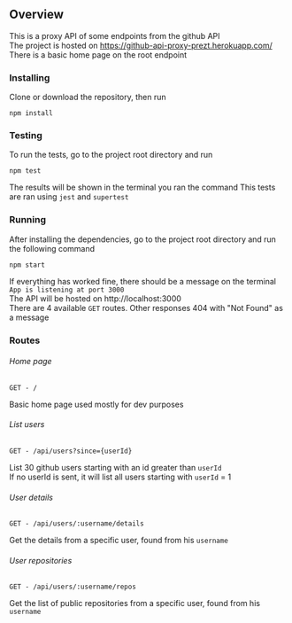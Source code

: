 ## Overview
This is a proxy API of some endpoints from the github API  
The project is hosted on https://github-api-proxy-prezt.herokuapp.com/  
There is a basic home page on the root endpoint  

### Installing
Clone or download the repository, then run  
```
npm install
```

### Testing
To run the tests, go to the project root directory and run  
```
npm test
```
The results will be shown in the terminal you ran the command
This tests are ran using `jest` and `supertest`  

### Running
After installing the dependencies, go to the project root directory and run the following command  
```
npm start
```
If everything has worked fine, there should be a message on the terminal `App is listening at port 3000`  
The API will be hosted on http://localhost:3000  
There are 4 available `GET` routes. Other responses 404 with "Not Found" as a message  

### Routes
###### Home page
```
GET - /
```
Basic home page used mostly for dev purposes
###### List users
```
GET - /api/users?since={userId}
```
List 30 github users starting with an id greater than `userId`  
If no userId is sent, it will list all users starting with `userId` = 1
###### User details
```
GET - /api/users/:username/details
```
Get the details from a specific user, found from his `username`
###### User repositories
```
GET - /api/users/:username/repos
```
Get the list of public repositories from a specific user, found from his `username`